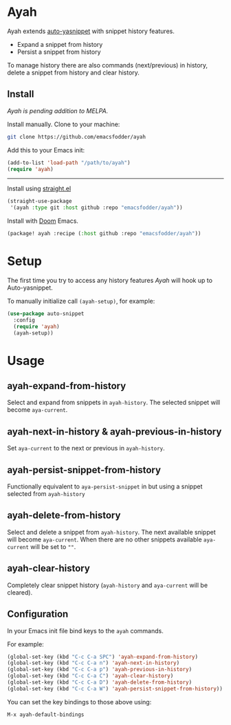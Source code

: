 # Ayah

Ayah extends [auto-yasnippet](https://github.com/abo-abo/auto-yasnippet) with
snippet history features.

- Expand a snippet from history
- Persist a snippet from history

To manage history there are also commands (next/previous) in history, delete
a snippet from history and clear history.

## Install

_Ayah is pending addition to MELPA._

Install manually. Clone to your machine:

```sh
git clone https://github.com/emacsfodder/ayah
```
Add this to your Emacs init:
```lisp
(add-to-list 'load-path "/path/to/ayah") 
(require 'ayah)
```
- - - 

Install using [straight.el](https://github.com/radian-software/straight.el)

```lisp
(straight-use-package
 '(ayah :type git :host github :repo "emacsfodder/ayah"))
```

Install with [Doom](https://github.com/doomemacs) Emacs.

```lisp
(package! ayah :recipe (:host github :repo "emacsfodder/ayah"))
```
# Setup

The first time you try to access any history features _Ayah_ will hook up to Auto-yasnippet.

To manually initialize call `(ayah-setup)`, for example:

```lisp
(use-package auto-snippet
  :config 
  (require 'ayah)
  (ayah-setup))
```

# Usage

## ayah-expand-from-history

Select and expand from snippets in `ayah-history`. The selected
snippet will become `aya-current`.

## ayah-next-in-history & ayah-previous-in-history

Set `aya-current` to the next or previous in `ayah-history`.

## ayah-persist-snippet-from-history

Functionally equivalent to `aya-persist-snippet` in but using a snippet selected
from `ayah-history`

## ayah-delete-from-history

Select and delete a snippet from `ayah-history`. The next available
snippet will become `aya-current`. When there are no other snippets
available `aya-current` will be set to `""`.

## ayah-clear-history

Completely clear snippet history (`ayah-history` and  `aya-current` will be cleared).

## Configuration

In your Emacs init file bind keys to the `ayah` commands.

For example:

```lisp
(global-set-key (kbd "C-c C-a SPC") 'ayah-expand-from-history)
(global-set-key (kbd "C-c C-a n") 'ayah-next-in-history)
(global-set-key (kbd "C-c C-a p") 'ayah-previous-in-history)
(global-set-key (kbd "C-c C-a C") 'ayah-clear-history)
(global-set-key (kbd "C-c C-a D") 'ayah-delete-from-history)
(global-set-key (kbd "C-c C-a W") 'ayah-persist-snippet-from-history))
```
You can set the key bindings to those above using:

```lisp
M-x ayah-default-bindings
```
